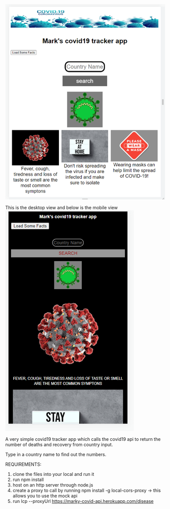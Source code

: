 ![screen1](screen1.PNG)


This is the desktop view
and below is the mobile view
![screen2](screen2.PNG)

A very simple covid19 tracker app which calls the covid19 api to return the number of deaths and recovery from country input.

Type in a country name to find out the numbers.

REQUIREMENTS:
1. clone the files into your local and run it
2. run npm install
3. host on an http server through node.js
4. create a proxy to call by running npm install -g local-cors-proxy
-> this allows you to use the mock api 
5. run lcp --proxyUrl https://marky-covid-api.herokuapp.com/disease